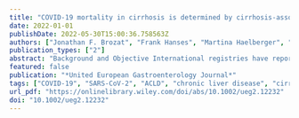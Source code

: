 ```yaml
---
title: "COVID-19 mortality in cirrhosis is determined by cirrhosis-associated comorbidities and extrahepatic organ failure: Results from the multinational LEOSS registry"
date: 2022-01-01
publishDate: 2022-05-30T15:00:36.758563Z
authors: ["Jonathan F. Brozat", "Frank Hanses", "Martina Haelberger", "Melanie Stecher", "Michael Dreher", "Lukas Tometten", "Maria M. Ruethrich", "Janne J. Vehreschild", "Christian Trautwein", "Stefan Borgmann", "Maria J. G. T. Vehreschild", "Carolin E. M. Jakob", "Andreas Stallmach", "Kai Wille", "Kerstin Hellwig", "Nora Isberner", "Philipp A. Reuken", "Fabian Geisler", "Jacob Nattermann", "Tony Bruns", "the LEOSS study Group"]
publication_types: ["2"]
abstract: "Background and Objective International registries have reported high mortality rates in patients with liver disease and COVID-19. However, the extent to which comorbidities contribute to excess COVID-19 mortality in cirrhosis is controversial. Methods We used the multinational Lean European Open Survey on SARS-CoV-2-infected patients (LEOSS) to identify patients with cirrhosis documented between March 2020 and March 2021, when the wild-type and alpha variant were predominant. We compared symptoms, disease progression and mortality after propensity score matching (PSM) for age, sex, obesity, smoking status, and concomitant diseases. Mortality was also compared with that of patients with spontaneous bacterial peritonitis (SBP) without SARS-CoV-2 infection, a common bacterial infection and well-described precipitator of acute-on-chronic liver failure. Results Among 7096 patients with SARS-CoV-2 infection eligible for analysis, 70 (0.99%) had cirrhosis, and all were hospitalized. Risk factors for severe COVID-19, such as diabetes, renal disease, and cardiovascular disease were more frequent in patients with cirrhosis. Case fatality rate in patients with cirrhosis was 31.4% with the highest odds of death in patients older than 65 years (43.6% mortality; odds ratio [OR] 4.02; p = 0.018), Child-Pugh class C (57.1%; OR 4.00; p = 0.026), and failure of two or more organs (81.8%; OR 19.93; p = 0.001). After PSM for demographics and comorbidity, the COVID-19 case fatality of patients with cirrhosis did not significantly differ from that of matched patients without cirrhosis (28.8% vs. 26.1%; p = 0.644) and was similar to the 28-day mortality in a comparison group of patients with cirrhosis and SBP (33.3% vs. 31.5%; p = 1.000). Conclusions In immunologically naïve patients with cirrhosis, mortality from wild-type SARS-CoV-2 and the alpha variant is high and is largely determined by cirrhosis-associated comorbidities and extrahepatic organ failure."
featured: false
publication: "*United European Gastroenterology Journal*"
tags: ["COVID-19", "SARS-CoV-2", "ACLD", "chronic liver disease", "cirrhosis", "SBP"]
url_pdf: "https://onlinelibrary.wiley.com/doi/abs/10.1002/ueg2.12232"
doi: "10.1002/ueg2.12232"
---
```


